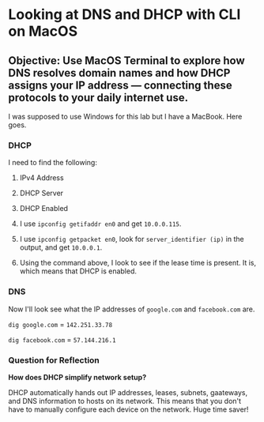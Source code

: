 # Looking at DNS and DHCP with CLI on MacOS

## Objective: Use MacOS Terminal to explore how DNS resolves domain names and how DHCP assigns your IP address — connecting these protocols to your daily internet use.

I was supposed to use Windows for this lab but I have a MacBook. Here goes.

### DHCP

I need to find the following:

1. IPv4 Address
2. DHCP Server
3. DHCP Enabled

1. I use ```ipconfig getifaddr en0``` and get ```10.0.0.115```.
2. I use ```ipconfig getpacket en0```, look for ```server_identifier (ip)``` in the output, and get ```10.0.0.1```.
3. Using the command above, I look to see if the lease time is present. It is, which means that DHCP is enabled.

### DNS

Now I'll look see what the IP addresses of ```google.com``` and ```facebook.com``` are.

```dig google.com``` = ```142.251.33.78```

```dig facebook.com``` = ```57.144.216.1```

### Question for Reflection

**How does DHCP simplify network setup?**

DHCP automatically hands out IP addresses, leases, subnets, gaateways, and DNS information to hosts on its network. This means that you don't have to manually configure each device on the network. Huge time saver!
